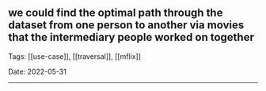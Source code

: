 we could find the optimal path through the dataset from one person to another via movies that the intermediary people worked on together
---

Tags: [[use-case]], [[traversal]], [[mflix]]

Date: 2022-05-31

---

